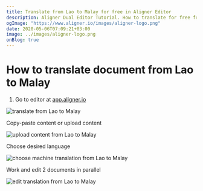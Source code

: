 ```yaml
---
title: Translate from Lao to Malay for free in Aligner Editor
description: Aligner Dual Editor Tutorial. How to translate for free from Lao to Malay. Aligner is multilingual document management platform. 
ogImage: "https://www.aligner.io/images/aligner-logo.png"
date: 2020-05-06T07:09:21+03:00
image: ../images/aligner-logo.png
onBlog: true
---
```


# How to translate document from Lao to Malay

1. Go to editor at [app.aligner.io](https://app.aligner.io "Aligner App web page")

![translate from Lao to Malay](../aligner-blank-editor.png "translate from Lao to Malay")

Copy-paste content or upload content

![upload content from Lao to Malay](../aligner-uploaded-document.png "upload content from Lao to Malay")

Choose desired language

![choose machine translation from Lao to Malay](../aligner-language-dropdown.png "choose machine translation from Lao to Malay")

Work and edit 2 documents in parallel

![edit translation from Lao to Malay](../aligner-double-sitded-editor.png "edit translation from Lao to Malay")

